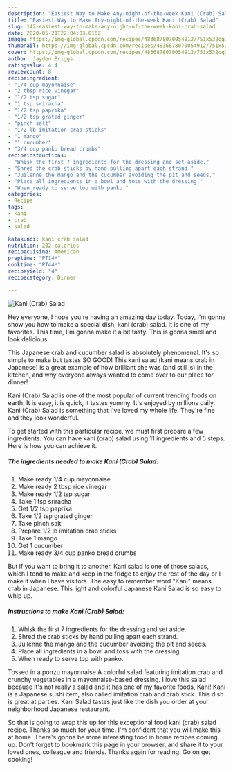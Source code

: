 ```yaml
---
description: "Easiest Way to Make Any-night-of-the-week Kani (Crab) Salad"
title: "Easiest Way to Make Any-night-of-the-week Kani (Crab) Salad"
slug: 142-easiest-way-to-make-any-night-of-the-week-kani-crab-salad
date: 2020-05-21T22:04:03.016Z
image: https://img-global.cpcdn.com/recipes/4836878070054912/751x532cq70/kani-crab-salad-recipe-main-photo.jpg
thumbnail: https://img-global.cpcdn.com/recipes/4836878070054912/751x532cq70/kani-crab-salad-recipe-main-photo.jpg
cover: https://img-global.cpcdn.com/recipes/4836878070054912/751x532cq70/kani-crab-salad-recipe-main-photo.jpg
author: Jayden Briggs
ratingvalue: 4.4
reviewcount: 8
recipeingredient:
- "1/4 cup mayonnaise"
- "2 tbsp rice vinegar"
- "1/2 tsp sugar"
- "1 tsp sriracha"
- "1/2 tsp paprika"
- "1/2 tsp grated ginger"
- "pinch salt"
- "1/2 lb imitation crab sticks"
- "1 mango"
- "1 cucumber"
- "3/4 cup panko bread crumbs"
recipeinstructions:
- "Whisk the first 7 ingredients for the dressing and set aside."
- "Shred the crab sticks by hand pulling apart each strand."
- "Juilenne the mango and the cucumber avoiding the pit and seeds."
- "Place all ingredients in a bowl and toss with the dressing."
- "When ready to serve top with panko."
categories:
- Recipe
tags:
- kani
- crab
- salad

katakunci: kani crab salad 
nutrition: 202 calories
recipecuisine: American
preptime: "PT14M"
cooktime: "PT44M"
recipeyield: "4"
recipecategory: Dinner

---
```



![Kani (Crab) Salad](https://img-global.cpcdn.com/recipes/4836878070054912/751x532cq70/kani-crab-salad-recipe-main-photo.jpg)

Hey everyone, I hope you're having an amazing day today. Today, I'm gonna show you how to make a special dish, kani (crab) salad. It is one of my favorites. This time, I'm gonna make it a bit tasty. This is gonna smell and look delicious.

This Japanese crab and cucumber salad is absolutely phenomenal. It&#39;s so simple to make but tastes SO GOOD! This kani salad (kani means crab in Japanese) is a great example of how brilliant she was (and still is) in the kitchen, and why everyone always wanted to come over to our place for dinner!

Kani (Crab) Salad is one of the most popular of current trending foods on earth. It is easy, it is quick, it tastes yummy. It's enjoyed by millions daily. Kani (Crab) Salad is something that I've loved my whole life. They're fine and they look wonderful.


To get started with this particular recipe, we must first prepare a few ingredients. You can have kani (crab) salad using 11 ingredients and 5 steps. Here is how you can achieve it.

<!--inarticleads1-->

##### The ingredients needed to make Kani (Crab) Salad:

1. Make ready 1/4 cup mayonnaise
1. Make ready 2 tbsp rice vinegar
1. Make ready 1/2 tsp sugar
1. Take 1 tsp sriracha
1. Get 1/2 tsp paprika
1. Take 1/2 tsp grated ginger
1. Take pinch salt
1. Prepare 1/2 lb imitation crab sticks
1. Take 1 mango
1. Get 1 cucumber
1. Make ready 3/4 cup panko bread crumbs


But if you want to bring it to another. Kani salad is one of those salads, which I tend to make and keep in the fridge to enjoy the rest of the day or I make it when I have visitors. The easy to remember word &#34;Kani&#34; means crab in Japanese. This light and colorful Japanese Kani Salad is so easy to whip up. 

<!--inarticleads2-->

##### Instructions to make Kani (Crab) Salad:

1. Whisk the first 7 ingredients for the dressing and set aside.
1. Shred the crab sticks by hand pulling apart each strand.
1. Juilenne the mango and the cucumber avoiding the pit and seeds.
1. Place all ingredients in a bowl and toss with the dressing.
1. When ready to serve top with panko.


Tossed in a ponzu mayonnaise A colorful salad featuring imitation crab and crunchy vegetables in a mayonnaise-based dressing. I love this salad because it&#39;s not really a salad and it has one of my favorite foods, Kani! Kani is a Japanese sushi item, also called imitation crab and crab stick. This dish is great at parties. Kani Salad tastes just like the dish you order at your neighborhood Japanese restaurant. 

So that is going to wrap this up for this exceptional food kani (crab) salad recipe. Thanks so much for your time. I'm confident that you will make this at home. There's gonna be more interesting food in home recipes coming up. Don't forget to bookmark this page in your browser, and share it to your loved ones, colleague and friends. Thanks again for reading. Go on get cooking!

